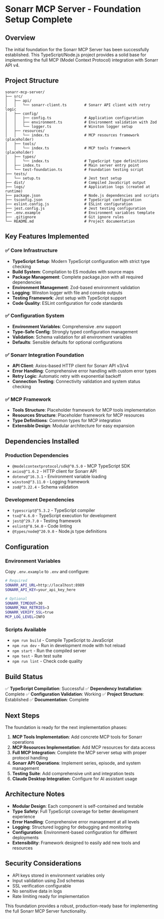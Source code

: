 # Sonarr MCP Server - Foundation Setup Complete

## Overview

The initial foundation for the Sonarr MCP Server has been successfully established. This TypeScript/Node.js project provides a solid base for implementing the full MCP (Model Context Protocol) integration with Sonarr API v4.

## Project Structure

```
sonarr-mcp-server/
├── src/
│   ├── api/
│   │   └── sonarr-client.ts        # Sonarr API client with retry logic
│   ├── config/
│   │   ├── config.ts               # Application configuration
│   │   ├── environment.ts          # Environment validation with Zod
│   │   └── logger.ts               # Winston logger setup
│   ├── resources/
│   │   └── index.ts                # MCP resources framework (placeholder)
│   ├── tools/
│   │   └── index.ts                # MCP tools framework (placeholder)
│   ├── types/
│   │   └── index.ts                # TypeScript type definitions
│   ├── index.ts                    # Main server entry point
│   └── test-foundation.ts          # Foundation testing script
├── tests/
│   └── setup.ts                    # Jest test setup
├── dist/                           # Compiled JavaScript output
├── logs/                           # Application logs (created at runtime)
├── package.json                    # Node.js dependencies and scripts
├── tsconfig.json                   # TypeScript configuration
├── eslint.config.js                # ESLint configuration
├── jest.config.js                  # Jest testing configuration
├── .env.example                    # Environment variables template
├── .gitignore                      # Git ignore rules
└── README.md                       # Project documentation
```

## Key Features Implemented

### ✅ Core Infrastructure

- **TypeScript Setup**: Modern TypeScript configuration with strict type checking
- **Build System**: Compilation to ES modules with source maps
- **Package Management**: Complete package.json with all required dependencies
- **Environment Management**: Zod-based environment validation
- **Logging**: Winston logger with file and console outputs
- **Testing Framework**: Jest setup with TypeScript support
- **Code Quality**: ESLint configuration for code standards

### ✅ Configuration System

- **Environment Variables**: Comprehensive .env support
- **Type-Safe Config**: Strongly typed configuration management
- **Validation**: Schema validation for all environment variables
- **Defaults**: Sensible defaults for optional configurations

### ✅ Sonarr Integration Foundation

- **API Client**: Axios-based HTTP client for Sonarr API v3/v4
- **Error Handling**: Comprehensive error handling with custom error types
- **Retry Logic**: Automatic retry with exponential backoff
- **Connection Testing**: Connectivity validation and system status checking

### ✅ MCP Framework

- **Tools Structure**: Placeholder framework for MCP tools implementation
- **Resources Structure**: Placeholder framework for MCP resources
- **Type Definitions**: Common types for MCP integration
- **Extensible Design**: Modular architecture for easy expansion

## Dependencies Installed

### Production Dependencies

- `@modelcontextprotocol/sdk@^0.5.0` - MCP TypeScript SDK
- `axios@^1.6.2` - HTTP client for Sonarr API
- `dotenv@^16.3.1` - Environment variable loading
- `winston@^3.11.0` - Logging framework
- `zod@^3.22.4` - Schema validation

### Development Dependencies

- `typescript@^5.3.2` - TypeScript compiler
- `tsx@^4.6.0` - TypeScript execution for development
- `jest@^29.7.0` - Testing framework
- `eslint@^8.54.0` - Code linting
- `@types/node@^20.9.0` - Node.js type definitions

## Configuration

### Environment Variables

Copy `.env.example` to `.env` and configure:

```bash
# Required
SONARR_API_URL=http://localhost:8989
SONARR_API_KEY=your_api_key_here

# Optional
SONARR_TIMEOUT=30
SONARR_MAX_RETRIES=3
SONARR_VERIFY_SSL=true
MCP_LOG_LEVEL=INFO
```

### Scripts Available

- `npm run build` - Compile TypeScript to JavaScript
- `npm run dev` - Run in development mode with hot reload
- `npm start` - Run the compiled server
- `npm test` - Run test suite
- `npm run lint` - Check code quality

## Build Status

✅ **TypeScript Compilation**: Successful
✅ **Dependency Installation**: Complete
✅ **Configuration Validation**: Working
✅ **Project Structure**: Established
✅ **Documentation**: Complete

## Next Steps

The foundation is ready for the next implementation phases:

1. **MCP Tools Implementation**: Add concrete MCP tools for Sonarr operations
2. **MCP Resources Implementation**: Add MCP resources for data access
3. **Full MCP Integration**: Complete the MCP server setup with proper protocol handling
4. **Sonarr API Operations**: Implement series, episode, and system management
5. **Testing Suite**: Add comprehensive unit and integration tests
6. **Claude Desktop Integration**: Configure for AI assistant usage

## Architecture Notes

- **Modular Design**: Each component is self-contained and testable
- **Type Safety**: Full TypeScript coverage for better development experience
- **Error Handling**: Comprehensive error management at all levels
- **Logging**: Structured logging for debugging and monitoring
- **Configuration**: Environment-based configuration for different deployments
- **Extensibility**: Framework designed to easily add new tools and resources

## Security Considerations

- API keys stored in environment variables only
- Input validation using Zod schemas
- SSL verification configurable
- No sensitive data in logs
- Rate limiting ready for implementation

This foundation provides a robust, production-ready base for implementing the full Sonarr MCP Server functionality.
